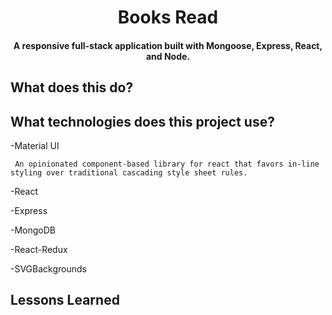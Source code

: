
<h1 align="center">
  Books Read
</h1>

<h4 align="center">A responsive full-stack application built with Mongoose, Express, React, and Node.</h4>

## What does this do?

## What technologies does this project use? 

  -Material UI
  
     An opinionated component-based library for react that favors in-line styling over traditional cascading style sheet rules.
  
  -React
  
  -Express
  
  -MongoDB
  
  -React-Redux
  
  -SVGBackgrounds

## Lessons Learned



